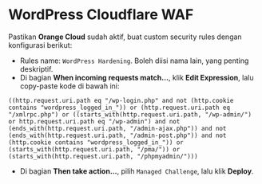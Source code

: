 # WordPress Cloudflare WAF
Pastikan **Orange Cloud** sudah aktif, buat custom security rules dengan konfigurasi berikut:
* Rules name: ⁠`WordPress Hardening`. Boleh diisi nama lain, yang penting deskriptif.
* Di bagian **When incoming requests match…**, klik **Edit Expression**, lalu copy-paste kode di bawah ini:
~~~
((http.request.uri.path eq "/wp-login.php" and not (http.cookie contains "wordpress_logged_in_")) or (http.request.uri.path eq "/xmlrpc.php") or ((starts_with(http.request.uri.path, "/wp-admin/") or http.request.uri.path eq "/wp-admin") and not (ends_with(http.request.uri.path, "/admin-ajax.php")) and not (ends_with(http.request.uri.path, "/admin-post.php")) and not (http.cookie contains "wordpress_logged_in_")) or (starts_with(http.request.uri.path, "/pma/")) or (starts_with(http.request.uri.path, "/phpmyadmin/")))
~~~
* Di bagian **Then take action...**, pilih `⁠Managed Challenge`, lalu klik **Deploy**.
